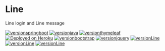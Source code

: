 # Line
Line login and Line message

[![versionspringboot](https://img.shields.io/badge/springboot-2.4.0_RELEASE-brightgreen.svg?logo=spring)](https://github.com/spring-projects/spring-boot)
[![versionjava](https://img.shields.io/badge/jdk-8-brightgreen.svg?logo=java)](https://www.oracle.com/java/)
[![versionthymeleaf](https://img.shields.io/badge/thymeleaf-3.0.11-green?logo=spring)](https://www.thymeleaf.org/)
[![Deployed on Heroku](https://img.shields.io/badge/heroku-deployed-blueviolet.svg?logo=heroku&)](
https://monther.herokuapp.com/index)
[![versionbootstrap](https://img.shields.io/badge/bootstrap-@4.5.3-blueviolet?logo=bootstrap)](https://getbootstrap.com/docs/4.5/getting-started/introduction/)
[![versionjquery](https://img.shields.io/badge/jquery-3.5.1-blue?logo=jquery)](https://jquery.com/)
[![versionLine](https://img.shields.io/badge/LineLogin%20-v2.1-brightgreen?logo=Line)](https://developers.line.biz/en/reference/line-login/)
[![versionLine](https://img.shields.io/badge/messagingApi%20--brightgreen?logo=Line)](https://developers.line.biz/en/docs/messaging-api/)
[![versionLine](https://img.shields.io/badge/ImgurApi%20--brightgreen?logo=imgur)](https://imgur.com/)
